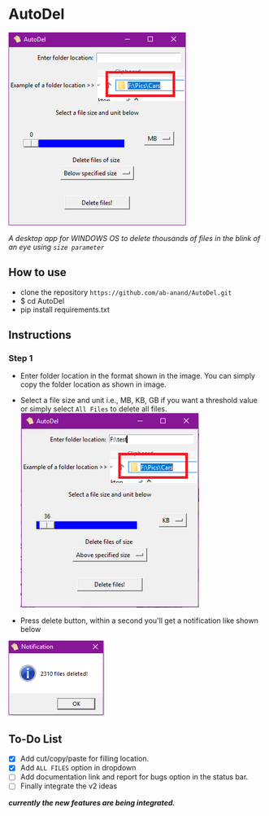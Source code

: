 # AutoDel
![](Capture.PNG)

<i>A desktop app for WINDOWS OS to delete thousands of files in the blink of an eye using `size parameter`</i>

## How to use
* clone the repository `https://github.com/ab-anand/AutoDel.git`
* $ cd AutoDel
* pip install requirements.txt

## Instructions

### Step 1
* Enter folder location in the format shown in the image. You can simply copy the folder location as shown in image.
* Select a file size and unit i.e., MB, KB, GB if you want a threshold value or simply select `All Files` to delete all files.
![](c1.PNG)

* Press delete button, within a second you'll get a notification like shown below

![](c2.PNG)



## <b>To-Do List </b>

- [x] Add cut/copy/paste for filling location.
- [x] Add `ALL FILES` option in dropdown
- [ ] Add documentation link and report for bugs option in the status bar.
- [ ] Finally integrate the v2 ideas

<b><i>currently the new features are being integrated.</i></b>
